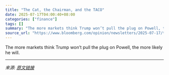```yaml
---
title: "The Cat, the Chairman, and the TACO"
date: 2025-07-17T04:00:40+08:00
categories: ["finance"]
tags: []
summary: "The more markets think Trump won’t pull the plug on Powell, the more likely he will."
source_url: "https://www.bloomberg.com/opinion/newsletters/2025-07-17/the-cat-the-chairman-and-the-taco"
---
```


The more markets think Trump won’t pull the plug on Powell, the more likely he will.

---

*来源: [原文链接](https://www.bloomberg.com/opinion/newsletters/2025-07-17/the-cat-the-chairman-and-the-taco)*
